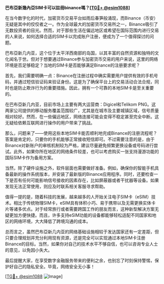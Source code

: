 **巴布亞新幾內亞SIM卡可以註冊binance嗎？[[TG💪+ @esim1088](https://t.me/s/esim1088)]**

在当今数字化的时代，加密货币交易平台如雨后春笋般涌现，而Binance（币安）无疑是其中的佼佼者之一。作为全球最大的加密货币交易所之一，Binance吸引了无数投资者的目光。然而，对于那些生活在偏远地区或希望在国际范围内进行交易的人来说，如何选择合适的SIM卡以完成账户注册，便成为了一个值得探讨的问题。

巴布亞新几内亚，这个位于太平洋西南部的岛国，以其丰富的自然资源和独特的文化闻名于世。但对于想要通过Binance参与加密货币交易的用户来说，这里的网络环境是否足够稳定？当地的SIM卡是否能够满足Binance的注册要求呢？

首先，我们需要明确一点：Binance在注册过程中确实需要用户提供有效的手机号码，并通过短信验证码来验证身份。这是为了确保平台上的交易活动合法合规，同时也是防止欺诈行为的重要措施。因此，拥有一个可靠的本地SIM卡是至关重要的。

在巴布亞新几内亚，目前市场上主要有两大运营商：Digicel和Telikom PNG。这两家公司提供的移动服务覆盖范围较广，尤其是在城市及主要城镇区域，信号质量相对较好。然而，在一些偏远地区，网络连接可能会变得不稳定甚至完全中断。这无疑给依赖互联网进行操作的用户带来了挑战。

那么，问题来了——使用这些本地SIM卡能否顺利地完成Binance的注册流程呢？答案是肯定的，只要你的手机能够正常接收短信即可。不过需要注意的是，由于Binance对新账户的审核机制较为严格，建议尽量避免频繁更换设备或号码进行尝试。此外，如果你所在地区的网络条件较差，也可以考虑购买一张支持漫游功能的国际SIM卡作为备用方案。

当然，除了硬件设施之外，软件层面也需要做好准备。例如，确保你的智能手机具备最新的操作系统版本，并安装了最新版的Binance应用程序。同时，还要检查一下是否有任何可能影响信号接收的因素存在，比如屏蔽器或者干扰器等设备。如果发现无法正常使用，则应及时联系相关客服寻求帮助。

值得一提的是，随着科技的发展，越来越多的人开始关注电子SIM卡（eSIM）技术。相比于传统物理SIM卡，eSIM具有体积小巧、易于携带以及无需更换实体卡片等诸多优点。对于经常旅行或者需要跨国工作的朋友而言，这种新型解决方案无疑更加方便快捷。而且，许多支持eSIM功能的设备都能够轻松适配不同国家和地区的网络环境，大大降低了跨境沟通的成本。

总而言之，虽然巴布亞新几内亚的网络基础设施相较于发达国家还有一定差距，但只要合理规划并充分利用现有资源，还是完全可以实现通过本地SIM卡注册Binance的目标。当然，如果你对自己的技术水平不够自信，也可以咨询专业人士的意见，以免因小失大。

最后提醒大家，在享受数字金融服务带来的便利之余，也别忘了时刻保持警惕，保护好自己的隐私安全。毕竟，网络安全无小事！

[[TG💪+ @esim1088](https://t.me/s/esim1088) ![Image](https://i.postimg.cc/4NQfJmqS/Snipaste-2025-05-13-00-14-12.png)]